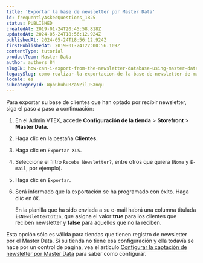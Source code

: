 ```yaml
---
title: 'Exportar la base de newsletter por Master Data'
id: frequentlyAskedQuestions_1825
status: PUBLISHED
createdAt: 2019-01-24T20:45:58.818Z
updatedAt: 2024-05-24T18:56:12.924Z
publishedAt: 2024-05-24T18:56:12.924Z
firstPublishedAt: 2019-01-24T22:00:56.109Z
contentType: tutorial
productTeam: Master Data
author: authors_84
slugEN: how-can-i-export-from-the-newsletter-database-using-master-data
legacySlug: como-realizar-la-exportacion-de-la-base-de-newsletter-de-master-data
locale: es
subcategoryId: WpbGhubuRZaNZilJSXnqu
---
```


Para exportar su base de clientes que han optado por recibir newsletter, siga el paso a paso a continuación:

1. En el Admin VTEX, accede **Configuración de la tienda** > **Storefront** > **Master Data.**
2. Haga clic en la pestaña **Clientes.**
3. Haga clic en `Exportar XLS`.
4. Seleccione el filtro `Recebe Newsletter?`, entre otros que quiera (`Nome` y `E-mail`, por ejemplo).
5. Haga clic en `Exportar`.
6. Será informado que la exportación se ha programado con éxito. Haga clic en `OK`.

   En la planilla que ha sido enviada a su e-mail habrá una columna titulada `isNewsletterOptIn`, que asigna el valor **true** para los clientes que reciben newsletter y **false** para aquellos que no la reciben.

<div class="alert alert-warning">
  <p>Esta opción sólo es válida para tiendas que tienen registro de newsletter por el Master Data. Si su tienda no tiene esa configuración y ella todavía se hace por un control de página, vea el artículo <a href="https://help.vtex.com/es/tutorial/como-configuro-la-captacion-de-newsletter-por-el-master-data--frequentlyAskedQuestions_1816">Configurar la captación de newsletter por Master Data</a> para saber como configurar.</p>
</div>
